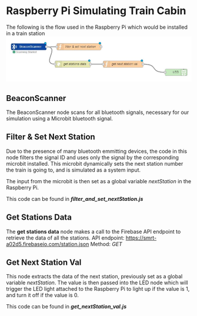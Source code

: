 # Raspberry Pi Simulating Train Cabin

The following is the flow used in the Raspberry Pi which would be installed in a train station
![alt text][logo]

[logo]: ./train-flow.JPG "Logo Title Text 2"

## BeaconScanner

The BeaconScanner node scans for all bluetooth signals, necessary for our simulation using a Microbit bluetooth signal.

## Filter & Set Next Station

Due to the presence of many bluetooth emmitting devices, the code in this node filters the signal ID and uses only the signal by the corresponding microbit installed. This microbit dynamically sets the next station number the train is going to, and is simulated as a system input.

The input from the microbit is then set as a global variable *nextStation* in the Raspberry Pi.

This code can be found in __*filter_and_set_nextStation.js*__

## Get Stations Data

The __get stations data__ node makes a call to the Firebase API endpoint to retrieve the data of all the stations.
API endpoint: https://smrt-a02d5.firebaseio.com/station.json
Method: *GET*

## Get Next Station Val

This node extracts the data of the next station, previously set as a global variable *nextStation*. The value is then passed into the LED node which will trigger the LED light attached to the Raspberry Pi to light up if the value is 1, and turn it off if the value is 0.

This code can be found in __*get_nextStation_val.js*__

